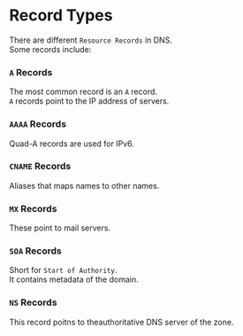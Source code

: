 # Record Types

There are different `Resource Records` in DNS.  
Some records include:

### `A` Records  
The most common record is an `A` record.  
`A` records point to the IP address of servers.  

### `AAAA` Records  
Quad-A records are used for IPv6.  

### `CNAME` Records  
Aliases that maps names to other names.  

### `MX` Records  
These point to mail servers.  

### `SOA` Records  
Short for `Start of Authority`.  
It contains metadata of the domain.  

### `NS` Records  
This record poitns to theauthoritative DNS server of the zone.  



